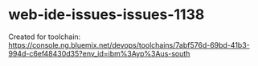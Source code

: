 # web-ide-issues-issues-1138
Created for toolchain: https://console.ng.bluemix.net/devops/toolchains/7abf576d-69bd-41b3-994d-c6ef48430d35?env_id=ibm%3Ayp%3Aus-south
